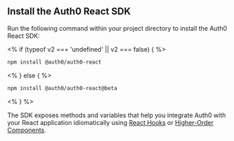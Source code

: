 <!-- markdownlint-disable MD041 MD002 -->

## Install the Auth0 React SDK

Run the following command within your project directory to install the Auth0 React SDK:

<% if (typeof v2 === 'undefined' || v2 === false) { %>
```bash
npm install @auth0/auth0-react
```
<% } else { %>
```bash
npm install @auth0/auth0-react@beta
```
<% } %>

The SDK exposes methods and variables that help you integrate Auth0 with your React application idiomatically using [React Hooks](https://reactjs.org/docs/hooks-overview.html) or [Higher-Order Components](https://reactjs.org/docs/higher-order-components.html).